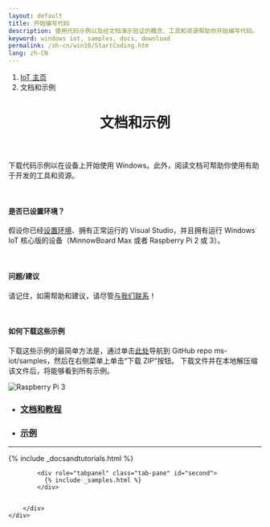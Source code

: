 ```yaml
---
layout: default
title: 开始编写代码
description: 使用代码示例以及经文档演示验证的概念、工具和资源帮助你开始编写代码。
keyword: windows iot, samples, docs, download
permalink: /zh-cn/win10/StartCoding.htm
lang: zh-CN
---
```

<div class="row">
  <div class="col-xs-24">
    <ol class="breadcrumb">
      <li><a href="https://developer.microsoft.com/zh-cn/windows/iot">IoT 主页</a></li>
      <li class="active">文档和示例</li>
    </ol>
    <header class="page-title-header">
      <h1 class="page-title">文档和示例</h1>
    </header>
  </div>
</div>

<div class="row section-heading">
  <div class="col-md-12">    
    <p>下载代码示例以在设备上开始使用 Windows。此外，阅读文档可帮助你使用有助于开发的工具和资源。</p>
    <br/>
    <h4>是否已设置环境？</h4>
    <p>假设你已经<a href="{{site.baseurl}}/{{page.lang}}/GetStarted.htm">设置环境</a>、拥有正常运行的 Visual Studio，并且拥有运行 Windows IoT 核心版的设备（MinnowBoard Max 或者 Raspberry Pi 2 或 3）。</p>
    <br/>
    <h4>问题/建议</h4>
    <p>请记住，如需帮助和建议，请尽管<a href="{{site.baseurl}}/{{page.lang}}/Community.htm#contact">与我们联系</a>！</p>
    <br/>
    <h4>如何下载这些示例</h4>
    <p>下载这些示例的最简单方法是，通过单击<a href="https://github.com/ms-iot/samples">此处</a>导航到 GitHub repo ms-iot/samples，然后在右侧菜单上单击“下载 ZIP”按钮。 下载文件并在本地解压缩该文件后，将能够看到所有示例。</p>
  </div>
  <div class="col-md-12">
    <img src="{{site.baseurl}}/Resources/images/DevelopmentBoards.PNG" alt="Raspberry Pi 3" class="img-responsive">
  </div>
</div>

<div class="section-heading">
    <div role="tabpanel">
        <ul class="nav nav-tabs" role="tablist">
            <li role="presentation" class="active"><a href="#first" aria-controls="first" role="tab" data-toggle="tab"><h3>文档和教程</h3></a></li>
            <li role="presentation"><a href="#second" aria-controls="second" role="tab" data-toggle="tab"><h3>示例</h3></a></li>
        </ul>
        <hr>
        <div class="tab-content">
            <div role="tabpanel" class="tab-pane active" id="first">
              {% include _docsandtutorials.html %}
            </div>

            <div role="tabpanel" class="tab-pane" id="second">
              {% include _samples.html %}
            </div>


        </div>
    </div>
</div>
